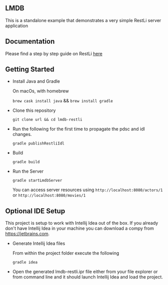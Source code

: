 ## LMDB
This is a standalone example that demonstrates a very simple RestLi server application 

## Documentation
Please find a step by step guide on RestLi [here](https://github.com/linkedin/rest.li/wiki/Quickstart:-A-Tutorial-Introduction-to-Rest.li)

## Getting Started

- Install Java and Gradle
  
  On macOs, with homebrew
  
  `brew cask install java` && `brew install gradle`

- Clone this repository

  `git clone url && cd lmdb-restli`

- Run the following for the first time to propagate the pdsc and idl changes.

  `gradle publishRestliIdl`
  
- Build 

  `gradle build`
  
- Run the Server

  `gradle startLmdbServer`
  
  You can access server resources using `http://localhost:8080/actors/1` or `http://localhost:8080/movies/1`  
  
  
## Optional IDE Setup

This project is setup to work with Intellij Idea out of the box. If you already don't have Intellij Idea in your machine you can download a compy from https://jetbrains.com. 

- Generate Intellij Idea files
  
  From within the project folder execute the following
  
  `gradle idea`
  
- Open the generated lmdb-restli.ipr file either from your file explorer or from command line and it should launch Intellij Idea and load the project.
  

